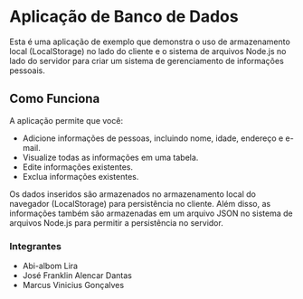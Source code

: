 # Aplicação de Banco de Dados

Esta é uma aplicação de exemplo que demonstra o uso de armazenamento local (LocalStorage) no lado do cliente e o sistema de arquivos Node.js no lado do servidor para criar um sistema de gerenciamento de informações pessoais.

## Como Funciona

A aplicação permite que você:

- Adicione informações de pessoas, incluindo nome, idade, endereço e e-mail.
- Visualize todas as informações em uma tabela.
- Edite informações existentes.
- Exclua informações existentes.

Os dados inseridos são armazenados no armazenamento local do navegador (LocalStorage) para persistência no cliente. Além disso, as informações também são armazenadas em um arquivo JSON no sistema de arquivos Node.js para permitir a persistência no servidor.

### Integrantes

- Abi-albom Lira
- José Franklin Alencar Dantas
- Marcus Vinicius Gonçalves
